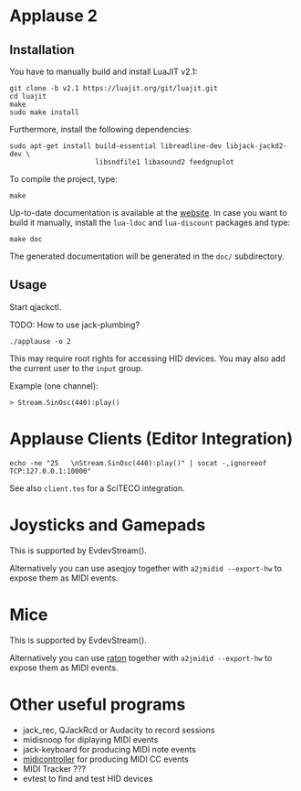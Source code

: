 # Applause 2

## Installation

You have to manually build and install LuaJIT v2.1:

    git clone -b v2.1 https://luajit.org/git/luajit.git
    cd luajit
    make
    sudo make install

Furthermore, install the following dependencies:

    sudo apt-get install build-essential libreadline-dev libjack-jackd2-dev \
                         libsndfile1 libasound2 feedgnuplot

To compile the project, type:

    make

Up-to-date documentation is available at the [website](http://rhaberkorn.github.io/applause2).
In case you want to build it manually, install the `lua-ldoc` and `lua-discount` packages and type:

    make doc

The generated documentation will be generated in the `doc/` subdirectory.

## Usage

Start qjackctl.

TODO: How to use jack-plumbing?

    ./applause -o 2

This may require root rights for accessing HID devices.
You may also add the current user to the `input` group.

Example (one channel):

    > Stream.SinOsc(440):play()

# Applause Clients (Editor Integration)

    echo -ne "25   \nStream.SinOsc(440):play()" | socat -,ignoreeof TCP:127.0.0.1:10000"

See also `client.tes` for a SciTECO integration.

# Joysticks and Gamepads

This is supported by EvdevStream().

Alternatively you can use aseqjoy together with `a2jmidid --export-hw`
to expose them as MIDI events.

# Mice

This is supported by EvdevStream().

Alternatively you can use [raton](https://github.com/GModal/raton) together with `a2jmidid --export-hw`
to expose them as MIDI events.

# Other useful programs

* jack_rec, QJackRcd or Audacity to record sessions
* midisnoop for diplaying MIDI events
* jack-keyboard for producing MIDI note events
* [midicontroller](https://sourceforge.net/projects/midicontrol/) for producing MIDI CC events
* MIDI Tracker ???
* evtest to find and test HID devices

